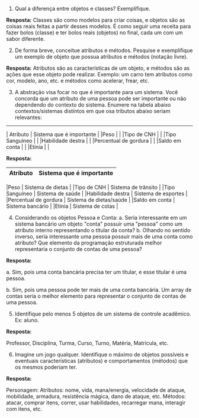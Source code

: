 1. Qual a diferença entre objetos e classes? Exemplifique.


**Resposta:** Classes são como modelos para criar coisas, e objetos são as coisas reais feitas a partir desses modelos. 
É como seguir uma receita para fazer bolos (classe) e ter bolos reais (objetos) no final, cada um com um sabor diferente.


2. De forma breve, conceitue atributos e métodos. Pesquise e exemplifique um exemplo 
de objeto que possua atributos e métodos (notação livre).


**Resposta:** Atributos são as características de um objeto, e métodos são as ações que esse objeto pode realizar. Exemplo: um carro tem atributos como cor, modelo, ano, etc. e métodos como acelerar, frear, etc.


3. A abstração visa focar no que é importante para um sistema. Você concorda que um atributo 
de uma pessoa pode ser importante ou não dependendo do contexto do sistema. Enumere na tabela
abaixo contextos/sistemas distintos em que osa tributos abaixo seriam relevantes:
 __________________________________________________
| Atributo               | Sistema que é importante |
|Peso                    |                          |
|Tipo de CNH             |                          |
|Tipo Sanguíneo          |                          |
|Habilidade destra       |                          |
|Percentual de gordura   |                          |
|Saldo em conta          |                          |
|Etinia                  |                          |


**Resposta:**


| Atributo               | Sistema que é importante  |
|------------------------|---------------------------|

|Peso                    |   Sistema de dietas       |
|Tipo de CNH             |   Sistema de trânsito     |
|Tipo Sanguíneo          |   Sistema de saúde        |
|Habilidade destra       |   Sistema de esportes     |
|Percentual de gordura   |   Sistema de dietas/saúde |
|Saldo em conta          |   Sistema bancário        |
|Etinia                  |   Sistema de cotas        |


4. Considerando os objetos Pessoa e Conta:
a. Seria interessante em um sistema bancário um objeto "conta" possuir uma "pessoa" como 
um atributo interno representando o titular da conta?
b. Olhando no sentido inverso, seria interessante uma pessoa possuir mais de
uma conta como atributo? Que elemento da programação estruturada melhor
representaria o conjunto de contas de uma pessoa?


**Resposta:**

a. Sim, pois uma conta bancária precisa ter um titular, e esse titular é uma pessoa.

b. Sim, pois uma pessoa pode ter mais de uma conta bancária. Um array de contas seria o melhor elemento para representar 
o conjunto de contas de uma pessoa.


5. Identifique pelo menos 5 objetos de um sistema de controle acadêmico. Ex: aluno.


**Resposta:**

Professor, Disciplina, Turma, Curso, Turno, Matéria, Matrícula, etc.


6. Imagine um jogo qualquer. Identifique o máximo de objetos possíveis e eventuais
características (atributos) e comportamentos (métodos) que os mesmos poderiam ter.


**Resposta:**

Personagem: 
Atributos: nome, vida, mana/energia, velocidade de ataque, mobilidade, armadura, resistência mágica, dano de ataque, etc. 
Métodos: atacar, comprar itens, correr, usar habilidades, recarregar mana, interagir com itens, etc.